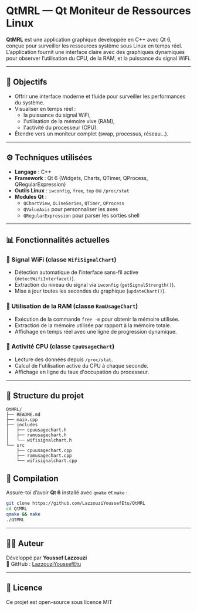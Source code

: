
# QtMRL — Qt Moniteur de Ressources Linux

**QtMRL** est une application graphique développée en C++ avec Qt 6, conçue pour surveiller les ressources système sous Linux en temps réel. L’application fournit une interface claire avec des graphiques dynamiques pour observer l’utilisation du CPU, de la RAM, et la puissance du signal WiFi.

---

## 📌 Objectifs

- Offrir une interface moderne et fluide pour surveiller les performances du système.
- Visualiser en temps réel :
  - la puissance du signal WiFi,
  - l'utilisation de la mémoire vive (RAM),
  - l'activité du processeur (CPU).
- Étendre vers un moniteur complet (swap, processus, réseau...).

---

## ⚙️ Techniques utilisées

- **Langage** : C++
- **Framework** : Qt 6 (Widgets, Charts, QTimer, QProcess, QRegularExpression)
- **Outils Linux** : `iwconfig`, `free`, `top` ou `/proc/stat`
- **Modules Qt** :
  - `QChartView`, `QLineSeries`, `QTimer`, `QProcess`
  - `QValueAxis` pour personnaliser les axes
  - `QRegularExpression` pour parser les sorties shell

---

## 📊 Fonctionnalités actuelles

### 📶 Signal WiFi (classe `WifiSignalChart`)
- Détection automatique de l’interface sans-fil active (`detectWifiInterface()`).
- Extraction du niveau du signal via `iwconfig` (`getSignalStrength()`).
- Mise à jour toutes les secondes du graphique (`updateChart()`).

### 💾 Utilisation de la RAM (classe `RamUsageChart`)
- Exécution de la commande `free -m` pour obtenir la mémoire utilisée.
- Extraction de la mémoire utilisée par rapport à la mémoire totale.
- Affichage en temps réel avec une ligne de progression dynamique.

### 🧠 Activité CPU (classe `CpuUsageChart`)
- Lecture des données depuis `/proc/stat`.
- Calcul de l'utilisation active du CPU à chaque seconde.
- Affichage en ligne du taux d'occupation du processeur.

---

## 📁 Structure du projet

```
QtMRL/
├── README.md
├── main.cpp
├── includes
│   ├── cpuusagechart.h
│   ├── ramusagechart.h
│   └── wifisignalchart.h
└── src
    ├── cpuusagechart.cpp
    ├── ramusagechart.cpp
    └── wifisignalchart.cpp
```


## 🧪 Compilation

Assure-toi d’avoir **Qt 6** installé avec `qmake` et `make` :

```bash
git clone https://github.com/LazzouziYoussefEtu/QtMRL
cd QtMRL
qmake && make
./QtMRL
```

---

## 👨‍💻 Auteur

Développé par **Youssef Lazzouzi**  
🔗 GitHub : [LazzouziYoussefEtu](https://github.com/LazzouziYoussefEtu)

---

## 📜 Licence

Ce projet est open-source sous licence MIT
